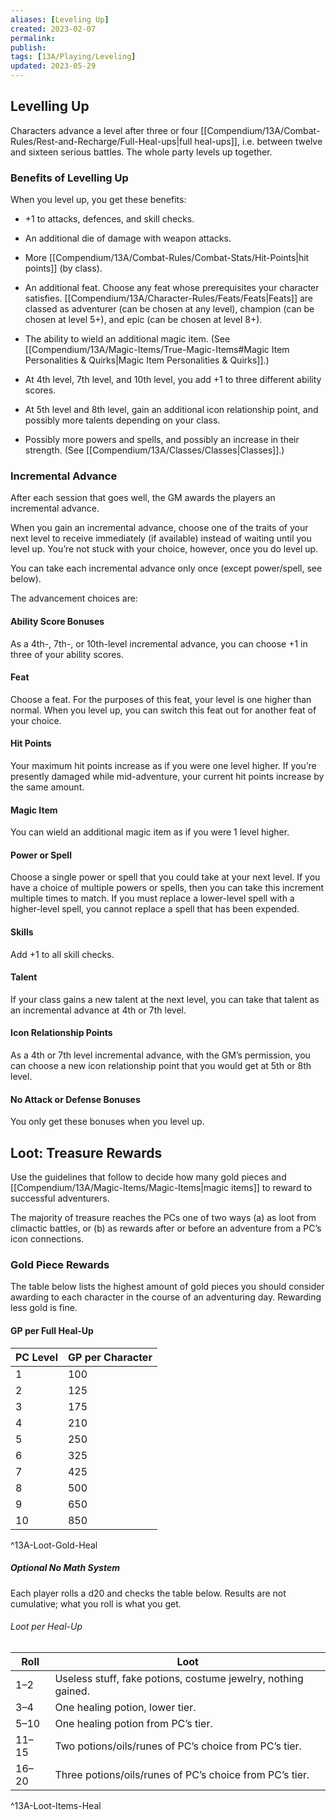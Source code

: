 ```yaml
---
aliases: [Leveling Up]
created: 2023-02-07
permalink: 
publish: 
tags: [13A/Playing/Leveling]
updated: 2023-05-29
---
```


## Levelling Up

Characters advance a level after three or four [[Compendium/13A/Combat-Rules/Rest-and-Recharge/Full-Heal-ups|full heal-ups]], i.e. between twelve and sixteen serious battles. The whole party levels up together.

### Benefits of Levelling Up

When you level up, you get these benefits:

- +1 to attacks, defences, and skill checks.

- An additional die of damage with weapon attacks.

- More [[Compendium/13A/Combat-Rules/Combat-Stats/Hit-Points|hit points]] (by class).

- An additional feat. Choose any feat whose prerequisites your character satisfies. [[Compendium/13A/Character-Rules/Feats/Feats|Feats]] are classed as adventurer (can be chosen at any level), champion (can be chosen at level 5+), and epic (can be chosen at level 8+).

- The ability to wield an additional magic item. (See [[Compendium/13A/Magic-Items/True-Magic-Items#Magic Item Personalities & Quirks|Magic Item Personalities & Quirks]].)

- At 4th level, 7th level, and 10th level, you add +1 to three different ability scores.

- At 5th level and 8th level, gain an additional icon relationship point, and possibly more talents depending on your class.

- Possibly more powers and spells, and possibly an increase in their strength. (See [[Compendium/13A/Classes/Classes|Classes]].)

### Incremental Advance

After each session that goes well, the GM awards the players an incremental advance.

When you gain an incremental advance, choose one of the traits of your next level to receive immediately (if available) instead of waiting until you level up. You’re not stuck with your choice, however, once you do level up.

You can take each incremental advance only once (except power/spell, see below). 

The advancement choices are:

#### Ability Score Bonuses

As a 4th-, 7th-, or 10th-level incremental advance, you can choose +1 in three of your ability scores.

#### Feat

Choose a feat. For the purposes of this feat, your level is one higher than normal. When you level up, you can switch this feat out for another feat of your choice.

#### Hit Points

Your maximum hit points increase as if you were one level higher. If you’re presently damaged while mid-adventure, your current hit points increase by the same amount.

#### Magic Item

You can wield an additional magic item as if you were 1 level higher.

#### Power or Spell

Choose a single power or spell that you could take at your next level. If you have a choice of multiple powers or spells, then you can take this increment multiple times to match. If you must replace a lower-level spell with a higher-level spell, you cannot replace a spell that has been expended.

#### Skills

Add +1 to all skill checks.

#### Talent

If your class gains a new talent at the next level, you can take that talent as an incremental advance at 4th or 7th level.

#### Icon Relationship Points

As a 4th or 7th level incremental advance, with the GM’s permission, you can choose a new icon relationship point that you would get at 5th or 8th level.

#### No Attack or Defense Bonuses

You only get these bonuses when you level up.

## Loot: Treasure Rewards

Use the guidelines that follow to decide how many gold pieces and [[Compendium/13A/Magic-Items/Magic-Items|magic items]] to reward to successful adventurers.

The majority of treasure reaches the PCs one of two ways (a) as loot from climactic battles, or (b) as rewards after or before an adventure from a PC’s icon connections.

### Gold Piece Rewards

The table below lists the highest amount of gold pieces you should consider awarding to each character in the course of an adventuring day. Rewarding less gold is fine.

#### GP per Full Heal-Up

| PC Level | GP per Character |
|----------|------------------|
| 1        | 100              |
| 2        | 125              |
| 3        | 175              |
| 4        | 210              |
| 5        | 250              |
| 6        | 325              |
| 7        | 425              |
| 8        | 500              |
| 9        | 650              |
| 10       | 850              |  
^13A-Loot-Gold-Heal

##### Optional No Math System

Each player rolls a d20 and checks the table below. Results are not cumulative; what you roll is what you get.

###### Loot per Heal-Up

| Roll  | Loot                                                          |
|-------|---------------------------------------------------------------|
| 1–2   | Useless stuff, fake potions, costume jewelry, nothing gained. |
| 3–4   | One healing potion, lower tier.                               |
| 5–10  | One healing potion from PC’s tier.                            |
| 11–15 | Two potions/oils/runes of PC’s choice from PC’s tier.         |
| 16–20 | Three potions/oils/runes of PC’s choice from PC’s tier.       |      
^13A-Loot-Items-Heal